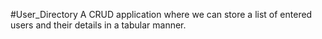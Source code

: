 #User_Directory
A CRUD application where we can store a list of entered users and their details in a tabular manner.
